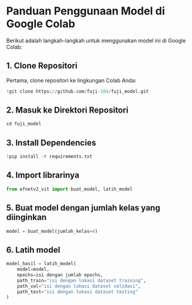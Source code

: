 # Panduan Penggunaan Model di Google Colab

Berikut adalah langkah-langkah untuk menggunakan model ini di Google Colab:

## 1. Clone Repositori

Pertama, clone repositori ke lingkungan Colab Anda:

```python
!git clone https://github.com/fuji-184/fuji_model.git
```

## 2. Masuk ke Direktori Repositori
```python
cd fuji_model
```

## 3. Install Dependencies
```python
!pip install -r requirements.txt
```

## 4. Import librarinya
```python
from efnetv2_vit import buat_model, latih_model
```

## 5. Buat model dengan jumlah kelas yang diinginkan
```python
model = buat_model(jumlah_kelas=4)
```

## 6. Latih model
```python
model_hasil = latih_model(
    model=model,
    epochs=isi dengan jumlah epochs,
    path_train="isi dengan lokasi dataset training",
    path_val="isi dengan lokasi dataset validasi",
    path_test="isi dengan lokasi dataset testing"
)
```
